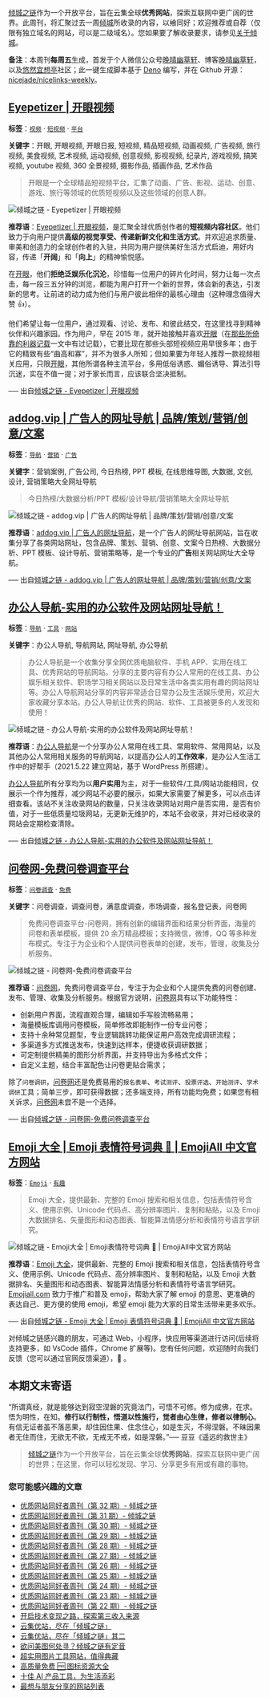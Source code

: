 [倾城之链](https://link.niceshare.site/)作为一个开放平台，旨在云集全球**优秀网站**，探索互联网中更广阔的世界。此周刊，将汇聚过去一周[倾城](https://site.lovejade.cn/?utm_source=weekly)所收录的内容，以飨同好；欢迎推荐或自荐（仅限有独立域名的网站，可以是二级域名）。您如果要了解收录要求，请参见[关于倾城](https://site.lovejade.cn/about?utm_source=weekly)。

**备注**：本周刊**每周五**生成，首发于个人微信公众号[晚晴幽草轩](https://mp.weixin.qq.com/mp/appmsgalbum?__biz=MzI5MDIwMzM2Mg==&action=getalbum&album_id=1530765143352082433&scene=173&from_msgid=2650641087&from_itemidx=1&count=3#wechat_redirect)、博客[晚晴幽草轩](https://www.jeffjade.com)，以及[悠然宜想亭](https://forum.lovejade.cn/)社区；此一键生成脚本基于 [Deno](https://site.lovejade.cn/post/602d30aad099ff5688618591) 编写，并在 Github 开源：[nicejade/nicelinks-weekly](https://github.com/nicejade/nicelinks-weekly)。

## [Eyepetizer | 开眼视频](https://site.lovejade.cn/post/61557e56835dda0faf03db45)

**标签**：[`视频`](https://site.lovejade.cn/tags/视频) · [`短视频`](https://site.lovejade.cn/tags/短视频) · [`平台`](https://site.lovejade.cn/tags/平台)

**关键字**：开眼, 开眼视频, 开眼日报, 短视频, 精品短视频, 动画视频, 广告视频, 旅行视频, 美食视频, 艺术视频, 运动视频, 创意视频, 影视视频, 纪录片, 游戏视频, 搞笑视频, youtube 视频, 360 全景视频, 摄影作品, 插画作品, 艺术作品

> 开眼是一个全球精品短视频平台，汇集了动画、广告、影视、运动、创意、游戏、旅行等领域的优质短视频以及这些领域的创意人群。

![倾城之链 - Eyepetizer | 开眼视频](https://nicelinks.oss-cn-shenzhen.aliyuncs.com/home.eyepetizer.net.png?x-oss-process=style/png2jpg)

**推荐语**：[Eyepetizer | 开眼视频](https://home.eyepetizer.net/)，是汇聚全球优质创作者的**短视频内容社区**。他们致力于向用户提供**高级的视觉享受、传递新鲜文化和生活方式**。并欢迎追求质量、审美和创造力的全球创作者的入驻，共同为用户提供美好生活方式启迪，用好内容，传递「**开阔**」和「**向上**」的精神愉悦感。

在[开眼](https://home.eyepetizer.net/)，他们**拒绝泛娱乐化沉沦**，珍惜每一位用户的碎片化时间，努力让每一次点击，每一段三五分钟的浏览，都能为用户打开一个新的世界，体会新的表达，引发新的思考。让前进的动力成为他们与用户彼此相伴的最核心理由（这种理念值得大赞 👍）。

他们希望让每一位用户，通过观看、讨论、发布、和彼此结交，在这里找寻到精神伙伴和兴趣家园。作为用户，早在 2015 年，就开始接触并喜欢[开眼](https://home.eyepetizer.net/)（在[那些所倚靠的利器记载](https://www.jeffjade.com/2016/03/17/2016-03-17-jade-tools/)一文中有过记载），它要比现在那些头部短视频应用早很多年；由于它的精致有些“曲高和寡”，并不为很多人所知；但如果要为年轻人推荐一款视频相关应用，只限[开眼](https://home.eyepetizer.net/)，其他所谓各种主流平台，多用低俗诱惑、媚俗诱导、算法引导沉迷，实在不值一提；对于家长而言，应该联合坚决抵制。

── 出自[倾城之链 - Eyepetizer | 开眼视频](https://site.lovejade.cn/post/61557e56835dda0faf03db45)

## [addog.vip | 广告人的网址导航 | 品牌/策划/营销/创意/文案](https://site.lovejade.cn/post/615573e3835dda0faf03db43)

**标签**：[`导航`](https://site.lovejade.cn/tags/导航) · [`营销`](https://site.lovejade.cn/tags/营销) · [`广告`](https://site.lovejade.cn/tags/广告)

**关键字**：营销案例, 广告公司, 今日热榜, PPT 模板, 在线思维导图, 大数据, 文创, 设计, 营销策略大全网址导航

> 今日热榜/大数据分析/PPT 模板/设计导航/营销策略大全网址导航

![倾城之链 - addog.vip | 广告人的网址导航 | 品牌/策划/营销/创意/文案](https://nicelinks.oss-cn-shenzhen.aliyuncs.com/www.addog.vip.png?x-oss-process=style/png2jpg)

**推荐语**：[addog.vip | 广告人的网址导航](https://uidea.tools/)，是一个广告人的网址导航网站，旨在收集分享了各类网站网址，包含品牌、策划、营销、创意、文案今日热榜、大数据分析、PPT 模板、设计导航、营销策略等，是一个专业的**广告**相关网站网址大全导航。

── 出自[倾城之链 - addog.vip | 广告人的网址导航 | 品牌/策划/营销/创意/文案](https://site.lovejade.cn/post/615573e3835dda0faf03db43)

## [办公人导航-实用的办公软件及网站网址导航！](https://site.lovejade.cn/post/61556921835dda0faf03db41)

**标签**：[`导航`](https://site.lovejade.cn/tags/导航) · [`工具`](https://site.lovejade.cn/tags/工具) · [`网站`](https://site.lovejade.cn/tags/网站)

**关键字**：办公人导航, 导航网站, 网址导航, 办公导航

> 办公人导航是一个收集分享全网优质电脑软件、手机 APP、实用在线工具、优秀网站的导航网站。分享的主要内容有办公人常用的在线工具、办公娱乐相关软件、职场学习相关网站以及日常生活中各类实用有趣的网站网址等。办公人导航网站分享的内容非常适合日常办公及生活娱乐使用，欢迎大家收藏分享本站。办公人导航让优秀的网站、软件、工具被更多的人发现和使用！

![倾城之链 - 办公人导航-实用的办公软件及网站网址导航！](https://nicelinks.oss-cn-shenzhen.aliyuncs.com/www.bgrdh.com.png?x-oss-process=style/png2jpg)

**推荐语**：[办公人导航](https://www.bgrdh.com/)是一个分享办公人常用在线工具、常用软件、常用网站，以及其他办公人常用相关服务的导航网站，以提高办公人的**工作效率**，是办公人生活工作中的好帮手（2021.5.22 建立网站，基于 WordPress 所搭建）。

[办公人导航](https://www.bgrdh.com/)所有分享均为以**用户实用**为主，对于一些软件/工具/网站功能相同，仅展示一个作为推荐，减少网站不必要的展示，如果大家需要了解更多，可以点击详细查看。该站不关注收录网站的数量，只关注收录网站对用户是否实用，是否有价值，对于一些低质量垃圾网站，无更新无维护的，本站不会收录，并对已经收录的网站会定期检查清除。

── 出自[倾城之链 - 办公人导航-实用的办公软件及网站网址导航！](https://site.lovejade.cn/post/61556921835dda0faf03db41)

## [问卷网-免费问卷调查平台](https://site.lovejade.cn/post/6151ae4c835dda0faf03db3d)

**标签**：[`问卷调查`](https://site.lovejade.cn/tags/问卷调查) · [`免费`](https://site.lovejade.cn/tags/免费)

**关键字**：问卷调查，调查问卷，满意度调查，市场调查，报名登记表，问卷网

> 免费问卷调查平台-问卷网，拥有创新的编辑界面和结果分析界面，海量的问卷和表单模板，提供 20 余万精品模板；支持微信，微博，QQ 等多种发布模式。专注于为企业和个人提供问卷表单的创建，发布，管理，收集及分析服务。

![倾城之链 - 问卷网-免费问卷调查平台](https://nicelinks.oss-cn-shenzhen.aliyuncs.com/www.wenjuan.com.png?x-oss-process=style/png2jpg)

**推荐语**：[问卷网](https://www.wenjuan.com/)，免费问卷调查平台，专注于为企业和个人提供免费的问卷创建、发布、管理、收集及分析服务。根据官方说明，[问卷网](https://www.wenjuan.com/)具有以下功能特性：

- 创新用户界面，流程直观合理，编辑如手写般流畅易用；
- 海量模板库调用问卷模板，简单修改即能制作一份专业问卷；
- 支持十余种常见题型，专业逻辑跳转功能保证用户高效完成调研流程；
- 多渠道多方式推送发布，快速到达样本，便捷收获调研数据；
- 可定制提供精美的图形分析界面，并支持导出为多格式文件；
- 自定义主题，结合丰富配色让问卷更贴合需求；

除了`问卷调研`，[问卷网](https://www.wenjuan.com/)还是免费易用的`报名表单`、`考试测评`、`投票评选`、`开始测评`、`学术调研`工具；简单三步，即可获得数据；还多端支持，所有功能均免费；如果您有相关诉求，[问卷网](https://www.wenjuan.com/)未尝不是一个选择。

── 出自[倾城之链 - 问卷网-免费问卷调查平台](https://site.lovejade.cn/post/6151ae4c835dda0faf03db3d)

## [Emoji 大全 | Emoji 表情符号词典 📓 | EmojiAll 中文官方网站](https://site.lovejade.cn/post/615067e2835dda0faf03db3b)

**标签**：[`Emoji`](https://site.lovejade.cn/tags/Emoji) · [`有趣`](https://site.lovejade.cn/tags/有趣)

> Emoji 大全，提供最新、完整的 Emoji 搜索和相关信息，包括表情符号含义、使用示例、Unicode 代码点、高分辨率图片、复制和粘贴，以及 Emoji 大数据排名、矢量图形和动态图表、智能算法情感分析和表情符号语言学研究。

![倾城之链 - Emoji大全 | Emoji表情符号词典 📓 | EmojiAll中文官方网站](https://nicelinks.oss-cn-shenzhen.aliyuncs.com/www.emojiall.com.png?x-oss-process=style/png2jpg)

**推荐语**：[Emoji 大全](https://www.emojiall.com/)，提供最新、完整的 Emoji 搜索和相关信息，包括表情符号含义、使用示例、Unicode 代码点、高分辨率图片、复制和粘贴，以及 Emoji 大数据排名、矢量图形和动态图表、智能算法情感分析和表情符号语言学研究。[Emojiall.com](https://www.emojiall.com/) 致力于推广和普及 emoji，帮助大家了解 emoji 的意思、更准确的表达自己、更方便的使用 emoji，希望 emoji 能为大家的日常生活带来更多欢乐。

── 出自[倾城之链 - Emoji 大全 | Emoji 表情符号词典 📓 | EmojiAll 中文官方网站](https://site.lovejade.cn/post/615067e2835dda0faf03db3b)

对倾城之链感兴趣的朋友，可通过 Web，小程序，快应用等渠道进行访问(后续将支持更多，如 VsCode 插件，Chrome 扩展等)。您有任何问题，欢迎随时向我们反馈（您可以通过官网反馈渠道），🤲 。

## 本期文末寄语

“所谓真经，就是能够达到寂空涅磐的究竟法门，可悟不可修。修为成佛，在求。悟为明性，在知。**修行以行制性，悟道以性施行，觉者由心生律，修者以律制心**。有信无证者虽不落恶果，却住因住果、住念住心，如是生灭，不得涅磐。不昧因果者无住而住，无欲无不欲，无戒无不戒，如是涅磐。”── 豆豆《遥远的救世主》

> [倾城之链](https://link.niceshare.site/)作为一个开放平台，旨在云集全球**优秀网站**，探索互联网中更广阔的世界；在这里，你可以轻松发现、学习、分享更多有用或有趣的事物。

### 您可能感兴趣的文章

- [优质网站同好者周刊（第 32 期）- 倾城之链](https://forum.lovejade.cn/d/96-32)
- [优质网站同好者周刊（第 31 期）- 倾城之链](https://forum.lovejade.cn/d/93-31)
- [优质网站同好者周刊（第 30 期）- 倾城之链](https://forum.lovejade.cn/d/90-30)
- [优质网站同好者周刊（第 29 期）- 倾城之链](https://forum.lovejade.cn/d/88-29)
- [优质网站同好者周刊（第 28 期）- 倾城之链](https://www.jeffjade.com/2021/08/26/214-nicelinks-weekly-028/)
- [优质网站同好者周刊（第 27 期）- 倾城之链](https://www.jeffjade.com/2021/08/19/213-nicelinks-weekly-027/)
- [优质网站同好者周刊（第 26 期）- 倾城之链](https://forum.lovejade.cn/d/82-26)
- [优质网站同好者周刊（第 25 期）- 倾城之链](https://www.jeffjade.com/2021/08/05/211-nicelinks-weekly-025/)
- [优质网站同好者周刊（第 24 期）- 倾城之链](https://www.jeffjade.com/2021/07/29/210-nicelinks-weekly-024/)
- [优质网站同好者周刊（第 23 期）- 倾城之链](https://www.jeffjade.com/2021/07/23/209-nicelinks-weekly-023/)
- [优质网站同好者周刊（第 22 期）- 倾城之链](https://www.jeffjade.com/2021/07/08/207-nicelinks-weekly-021/)
- [开启技术变现之路，探索第三收入来源](https://www.jeffjade.com/2020/11/17/173-talk-about-nice-links/)
- [云集优站，尽在「倾城之链」](https://www.jeffjade.com/2017/12/31/136-talk-about-nicelinks-site/)
- [云集优站，尽在「倾城之链」其二](https://www.jeffjade.com/2018/12/23/146-talk-about-nice-links/)
- [欲问美图何处寻？倾城之链有定音](https://www.jeffjade.com/2019/02/17/151-aweome-beautiful-picture-website-list/ "欲问美图何处寻？倾城之链有定音")
- [超实用图片工具网站，值得典藏](https://www.jeffjade.com/2020/07/27/165-aweome-picture-tool-website-list/)
- [高质量免费 🆓 图标资源大全](https://www.jeffjade.com/2020/09/11/169-high-quality-free-icon-resource-collection/)
- [十佳 AI 产品工具，为生活添彩](https://www.jeffjade.com/2020/09/23/170-list-of-top-20-ai-product-tools/)
- [最想与朋友分享的网站列表](https://www.jeffjade.com/2020/09/01/168-list-of-websites-i-most-want-to-share-with-my-friends/)
